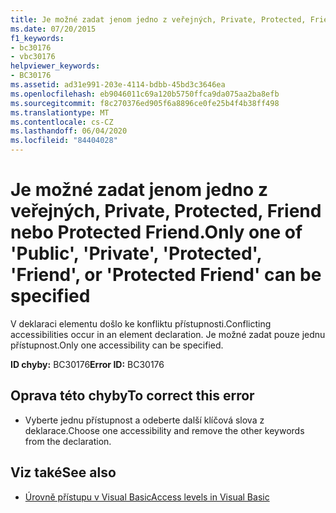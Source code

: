 ```yaml
---
title: Je možné zadat jenom jedno z veřejných, Private, Protected, Friend nebo Protected Friend.
ms.date: 07/20/2015
f1_keywords:
- bc30176
- vbc30176
helpviewer_keywords:
- BC30176
ms.assetid: ad31e991-203e-4114-bdbb-45bd3c3646ea
ms.openlocfilehash: eb9046011c69a120b5750ffca9da075aa2ba8efb
ms.sourcegitcommit: f8c270376ed905f6a8896ce0fe25b4f4b38ff498
ms.translationtype: MT
ms.contentlocale: cs-CZ
ms.lasthandoff: 06/04/2020
ms.locfileid: "84404028"
---
```

# <a name="only-one-of-public-private-protected-friend-or-protected-friend-can-be-specified"></a><span data-ttu-id="865b2-102">Je možné zadat jenom jedno z veřejných, Private, Protected, Friend nebo Protected Friend.</span><span class="sxs-lookup"><span data-stu-id="865b2-102">Only one of 'Public', 'Private', 'Protected', 'Friend', or 'Protected Friend' can be specified</span></span>
<span data-ttu-id="865b2-103">V deklaraci elementu došlo ke konfliktu přístupnosti.</span><span class="sxs-lookup"><span data-stu-id="865b2-103">Conflicting accessibilities occur in an element declaration.</span></span> <span data-ttu-id="865b2-104">Je možné zadat pouze jednu přístupnost.</span><span class="sxs-lookup"><span data-stu-id="865b2-104">Only one accessibility can be specified.</span></span>  
  
 <span data-ttu-id="865b2-105">**ID chyby:** BC30176</span><span class="sxs-lookup"><span data-stu-id="865b2-105">**Error ID:** BC30176</span></span>  
  
## <a name="to-correct-this-error"></a><span data-ttu-id="865b2-106">Oprava této chyby</span><span class="sxs-lookup"><span data-stu-id="865b2-106">To correct this error</span></span>  
  
- <span data-ttu-id="865b2-107">Vyberte jednu přístupnost a odeberte další klíčová slova z deklarace.</span><span class="sxs-lookup"><span data-stu-id="865b2-107">Choose one accessibility and remove the other keywords from the declaration.</span></span>  
  
## <a name="see-also"></a><span data-ttu-id="865b2-108">Viz také</span><span class="sxs-lookup"><span data-stu-id="865b2-108">See also</span></span>

- [<span data-ttu-id="865b2-109">Úrovně přístupu v Visual Basic</span><span class="sxs-lookup"><span data-stu-id="865b2-109">Access levels in Visual Basic</span></span>](../programming-guide/language-features/declared-elements/access-levels.md)
